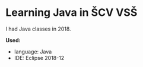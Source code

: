 # Learning Java in ŠCV VSŠ
I had Java classes in 2018.

<b>Used:</b>
- language: Java
- IDE: Eclipse 2018-12
